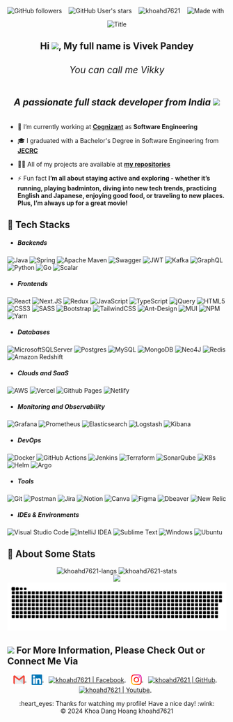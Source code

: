 <img alt="GitHub followers" src="https://img.shields.io/github/followers/khoahd7621?style=social"> &nbsp;&nbsp; <img alt="GitHub User's stars" src="https://img.shields.io/github/stars/khoahd7621?style=social"> &nbsp;&nbsp; <img src="https://komarev.com/ghpvc/?username=khoahd7621&label=Profile%20views&color=brightgreen&style=flat" alt="khoahd7621"/> &nbsp;&nbsp; <img src="https://img.shields.io/badge/Made%20with-Markdown-1f425f.svg" alt="Made with"/>

<div align="center">
  <img src="https://readme-typing-svg.herokuapp.com?font=Dancing+Script&size=90&multiline=true&width=720&height=130&lines=Welcome+to+my+profile" alt="Title" />
</div>

## <div align="center">Hi <img src="https://raw.githubusercontent.com/nixin72/nixin72/master/wave.gif" width="3%"/>, My full name is Vivek Pandey <h6>You can call me Vikky </h6> <h5> A passionate full stack developer from India <img src="https://media.giphy.com/media/xBeM3b0G6brQCbR6RB/giphy.gif"  width="3%"></h5></div>

- 💼 I’m currently working at [**Cognizant**](https://www.cognizant.com/us/en) as **Software Engineering**

- 🎓 I graduated with a Bachelor's Degree in Software Engineering from [**JECRC**](https://jecrcfoundation.com/)

- 👨‍💻 All of my projects are available at [**my repositories**](https://github.com/vivekdevinfo?tab=repositories)


- ⚡ Fun fact **I’m all about staying active and exploring - whether it’s running, playing badminton, diving into new tech trends, practicing English and Japanese, enjoying good food, or traveling to new places. Plus, I’m always up for a great movie!**

## 🔮 Tech Stacks

- ##### Backends
![Java](https://img.shields.io/badge/java-%23ED8B00.svg?style=for-the-badge&logo=java&logoColor=white)
![Spring](https://img.shields.io/badge/spring-%236DB33F.svg?style=for-the-badge&logo=spring&logoColor=white)
![Apache Maven](https://img.shields.io/badge/Apache%20Maven-C71A36?style=for-the-badge&logo=Apache%20Maven&logoColor=white)
![Swagger](https://img.shields.io/badge/-Swagger-%23Clojure?style=for-the-badge&logo=swagger&logoColor=white)
![JWT](https://img.shields.io/badge/JWT-black?style=for-the-badge&logo=JSON%20web%20tokens)
![Kafka](https://img.shields.io/badge/apache%20kafka-231f20.svg?style=for-the-badge&logo=apachekafka&logoColor=white)
![GraphQL](https://img.shields.io/badge/graphql-e10098.svg?style=for-the-badge&logo=graphql&logoColor=white)
![Python](https://img.shields.io/badge/python-3776ab.svg?style=for-the-badge&logo=python&logoColor=white)
![Go](https://img.shields.io/badge/go-00add8.svg?style=for-the-badge&logo=go&logoColor=white)
![Scalar](https://img.shields.io/badge/scala-dc322f.svg?style=for-the-badge&logo=scala&logoColor=white)

- ##### Frontends
![React](https://img.shields.io/badge/react-%2320232a.svg?style=for-the-badge&logo=react&logoColor=%2361DAFB)
![Next.JS](https://img.shields.io/badge/Next-black?style=for-the-badge&logo=next.js&logoColor=white)
![Redux](https://img.shields.io/badge/redux-%23593d88.svg?style=for-the-badge&logo=redux&logoColor=white)
![JavaScript](https://img.shields.io/badge/javascript-%23323330.svg?style=for-the-badge&logo=javascript&logoColor=%23F7DF1E)
![TypeScript](https://img.shields.io/badge/typescript-%23007ACC.svg?style=for-the-badge&logo=typescript&logoColor=white)
![jQuery](https://img.shields.io/badge/jquery-%230769AD.svg?style=for-the-badge&logo=jquery&logoColor=white)
![HTML5](https://img.shields.io/badge/html5-%23E34F26.svg?style=for-the-badge&logo=html5&logoColor=white)
![CSS3](https://img.shields.io/badge/css3-%231572B6.svg?style=for-the-badge&logo=css3&logoColor=white)
![SASS](https://img.shields.io/badge/SASS-hotpink.svg?style=for-the-badge&logo=SASS&logoColor=white)
![Bootstrap](https://img.shields.io/badge/bootstrap-%23563D7C.svg?style=for-the-badge&logo=bootstrap&logoColor=white)
![TailwindCSS](https://img.shields.io/badge/tailwindcss-%2338B2AC.svg?style=for-the-badge&logo=tailwind-css&logoColor=white)
![Ant-Design](https://img.shields.io/badge/-AntDesign-%230170FE?style=for-the-badge&logo=ant-design&logoColor=white)
![MUI](https://img.shields.io/badge/MUI-%230081CB.svg?style=for-the-badge&logo=mui&logoColor=white)
![NPM](https://img.shields.io/badge/NPM-%23000000.svg?style=for-the-badge&logo=npm&logoColor=white)
![Yarn](https://img.shields.io/badge/yarn-%232C8EBB.svg?style=for-the-badge&logo=yarn&logoColor=white)

- ##### Databases
![MicrosoftSQLServer](https://img.shields.io/badge/Microsoft%20SQL%20Sever-CC2927?style=for-the-badge&logo=microsoft%20sql%20server&logoColor=white)
![Postgres](https://img.shields.io/badge/postgres-%23316192.svg?style=for-the-badge&logo=postgresql&logoColor=white)
![MySQL](https://img.shields.io/badge/mysql-4479a1.svg?style=for-the-badge&logo=mysql&logoColor=white)
![MongoDB](https://img.shields.io/badge/MongoDB-%234ea94b.svg?style=for-the-badge&logo=mongodb&logoColor=white)
![Neo4J](https://img.shields.io/badge/neo4j-4581c3.svg?style=for-the-badge&logo=neo4j&logoColor=white)
![Redis](https://img.shields.io/badge/redis-ff4438.svg?style=for-the-badge&logo=redis&logoColor=white)
![Amazon Redshift](https://img.shields.io/badge/amazon%20redshift-8c4fff.svg?style=for-the-badge&logo=amazonredshift&logoColor=white)

- ##### Clouds and SaaS
![AWS](https://img.shields.io/badge/AWS-%23FF9900.svg?style=for-the-badge&logo=amazon-aws&logoColor=white)
![Vercel](https://img.shields.io/badge/vercel-%23000000.svg?style=for-the-badge&logo=vercel&logoColor=white)
![Github Pages](https://img.shields.io/badge/github%20pages-121013?style=for-the-badge&logo=github&logoColor=white)
![Netlify](https://img.shields.io/badge/netlify-%23000000.svg?style=for-the-badge&logo=netlify&logoColor=#00C7B7)

- ##### Monitoring and Observability
![Grafana](https://img.shields.io/badge/grafana-f46800.svg?style=for-the-badge&logo=grafana&logoColor=white)
![Prometheus](https://img.shields.io/badge/prometheus-e6522c.svg?style=for-the-badge&logo=prometheus&logoColor=white)
![Elasticsearch](https://img.shields.io/badge/elasticsearch-005571.svg?style=for-the-badge&logo=elasticsearch&logoColor=white)
![Logstash](https://img.shields.io/badge/logstash-005571.svg?style=for-the-badge&logo=logstash&logoColor=white)
![Kibana](https://img.shields.io/badge/kibana-005571.svg?style=for-the-badge&logo=kibana&logoColor=white)

- ##### DevOps
![Docker](https://img.shields.io/badge/docker-%230db7ed.svg?style=for-the-badge&logo=docker&logoColor=white)
![GitHub Actions](https://img.shields.io/badge/github%20actions-%232671E5.svg?style=for-the-badge&logo=githubactions&logoColor=white)
![Jenkins](https://img.shields.io/badge/jenkins-%232C5263.svg?style=for-the-badge&logo=jenkins&logoColor=white)
![Terraform](https://img.shields.io/badge/terraform-%235835CC.svg?style=for-the-badge&logo=terraform&logoColor=white)
![SonarQube](https://img.shields.io/badge/SonarQube-black?style=for-the-badge&logo=sonarqube&logoColor=4E9BCD)
![K8s](https://img.shields.io/badge/kubernetes-326ce5.svg?style=for-the-badge&logo=kubernetes&logoColor=white)
![Helm](https://img.shields.io/badge/helm-0f1689.svg?style=for-the-badge&logo=helm&logoColor=white)
![Argo](https://img.shields.io/badge/argo-ef7b4d.svg?style=for-the-badge&logo=argo&logoColor=white)

- ##### Tools
![Git](https://img.shields.io/badge/git-%23F05033.svg?style=for-the-badge&logo=git&logoColor=white) 
![Postman](https://img.shields.io/badge/Postman-FF6C37?style=for-the-badge&logo=postman&logoColor=white)
![Jira](https://img.shields.io/badge/jira-%230A0FFF.svg?style=for-the-badge&logo=jira&logoColor=white)
![Notion](https://img.shields.io/badge/Notion-%23000000.svg?style=for-the-badge&logo=notion&logoColor=white)
![Canva](https://img.shields.io/badge/Canva-%2300C4CC.svg?style=for-the-badge&logo=Canva&logoColor=white)
![Figma](https://img.shields.io/badge/figma-%23F24E1E.svg?style=for-the-badge&logo=figma&logoColor=white)
![Dbeaver](https://img.shields.io/badge/dbeaver-382923.svg?style=for-the-badge&logo=dbeaver&logoColor=white)
![New Relic](https://img.shields.io/badge/new%20relic-1ce783.svg?style=for-the-badge&logo=newrelic&logoColor=white)

- ##### IDEs & Environments
![Visual Studio Code](https://img.shields.io/badge/Visual%20Studio%20Code-0078d7.svg?style=for-the-badge&logo=visual-studio-code&logoColor=white) 
![IntelliJ IDEA](https://img.shields.io/badge/IntelliJ%20IDEA-000000.svg?style=for-the-badge&logo=intellij-idea&logoColor=white)
![Sublime Text](https://img.shields.io/badge/sublime%20text-ff9800.svg?style=for-the-badge&logo=sublimetext&logoColor=white)
![Windows](https://img.shields.io/badge/Windows-0078D6?style=for-the-badge&logo=windows&logoColor=white)
![Ubuntu](https://img.shields.io/badge/Ubuntu-E95420?style=for-the-badge&logo=ubuntu&logoColor=white)

## 🌟 About Some Stats

<div align="center">
  <img height="150em" src="https://github-readme-stats.vercel.app/api/top-langs/?username=khoahd7621&layout=compact&show_icon=true&theme=algolia" alt="khoahd7621-langs"/>
  <img height="150em" src="https://github-readme-stats.vercel.app/api/?username=khoahd7621&layout=compact&show_icon=true&theme=algolia" alt="khoahd7621-stats"/>
</div>
<div align="center">
  <img src="http://github-readme-streak-stats.herokuapp.com?user=khoahd7621&theme=algolia&background=0d1117&hide_border=true" />
</div>
<div align="center">
  <picture>
    <source media="(prefers-color-scheme: dark)" srcset="https://raw.githubusercontent.com/khoahd7621/khoahd7621/abdd6f1f216e501a84bb739f67799da11d93f7ee/github-snake-dark.svg" />
    <source media="(prefers-color-scheme: light)" srcset="https://raw.githubusercontent.com/khoahd7621/khoahd7621/abdd6f1f216e501a84bb739f67799da11d93f7ee/github-snake.svg" />
    <img alt="github-snake" src="https://raw.githubusercontent.com/khoahd7621/khoahd7621/abdd6f1f216e501a84bb739f67799da11d93f7ee/github-snake.svg" />
  </picture>
</div>

## <img src='https://raw.githubusercontent.com/ShahriarShafin/ShahriarShafin/main/Assets/handshake.gif' width="5%"> For More Information, Please Check Out or Connect Me Via

<p align="center">
  <a href="mailto:hoangdangkhoa7621@gmail.com" >
    <img align="center" alt="khoahd7621 | Gmail" width="26px" src="https://github.com/SatYu26/SatYu26/blob/master/Assets/Gmail.svg" />
  </a> &nbsp;&nbsp;
  
  <a href="https://www.linkedin.com/in/khoahd7621/" target="_blank">
    <img align="center" alt="khoahd7621 | Linkedin" width="24px" src="https://github.com/SatYu26/SatYu26/blob/master/Assets/Linkedin.svg" />
  </a> &nbsp;&nbsp;
  
  <a href="https://www.facebook.com/khoahd7621/" target="_blank">
      <img align="center" alt="khoahd7621 | Facebook" width="24px" src="https://upload.wikimedia.org/wikipedia/en/thumb/0/04/Facebook_f_logo_%282021%29.svg/100px-Facebook_f_logo_%282021%29.svg.png" />
  </a> &nbsp;&nbsp;
  
  <a href="https://www.instagram.com/khoahd7621/" target="_blank">
    <img align="center" alt="khoahd7621 | Instagram" width="24px" src="https://github.com/SatYu26/SatYu26/blob/master/Assets/Instagram.svg" />
  </a> &nbsp;&nbsp;
  
  <a href="https://profile-summary-for-github.herokuapp.com/user/khoahd7621" target="_blank">
    <img align="center" alt="khoahd7621 | GitHub" width="26px" src="https://upload.wikimedia.org/wikipedia/commons/thumb/a/ae/Github-desktop-logo-symbol.svg/1024px-Github-desktop-logo-symbol.svg.png" />
  </a> &nbsp;&nbsp;
  
  <a href="https://www.youtube.com/@khoahd7621" target="_blank">
    <img align="center" alt="khoahd7621 | Youtube" width="32px" src="https://icon-library.com/images/youtube-video-icon-png/youtube-video-icon-png-29.jpg" />
  </a> &nbsp;&nbsp;
<p> 

<div align="center">
  :heart_eyes: Thanks for watching my profile! Have a nice day! :wink: <br/>
  &copy; 2024 Khoa Dang Hoang khoahd7621
</div>
